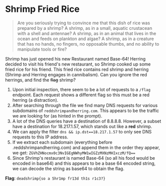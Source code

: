 # Shrimp Fried Rice
> Are you seriously trying to convince me that this dish of rice was prepared by a shrimp? A shrimp, as in a small, aquatic crustacean with a shell and antennae? A shrimp, as in an animal that lives in the ocean and feeds on plankton and algae? A shrimp, as in a creature that has no hands, no fingers, no opposable thumbs, and no ability to manipulate tools or fire? 

Shrimp has just opened his new Restaurant named Base-64!
Herring decided to visit his friend's new restaurant, so Shrimp cooked up some fried rice for his friend.
This fried rice contains red shrimp and herring (Shrimp and Herring engages in cannibalism).
Can you ignore the red herrings, and find the ~~flag~~ shrimp?


1. Upon initial inspection, there seem to be a lot of requests to a `/flag` endpoint. Each request shows a different flag so this must be a red herring (a distraction).
2. After searching through the file we find many DNS requests for various subdomains of `reddshrimpandherring.com`. This appears to be the traffic we are looking for (as hinted in the prompt).
3. A lot of the DNS queries have a destination of 8.8.8.8. However, a subset have a destination for 18.217.1.57, which stands out like a **red** shrimp.
4. We can apply the filter `dns && ip.dst==18.217.1.57` to only see DNS requests to this IP address. 
5. If we extract each subdomain (everything before .reddshrimpandherring.com) and append them in the order they appear, we get: `ZGVhZHNocmx0c3NvIGEgNWhyMW1wIGZzMXNzMHIxczM/fQ==`
6. Since Shrimp's restaurant is named Base-64 (so all his food would be encoded in base64) and this appears to be a base 64 encoded string, we can decode the string as base64 to obtain the flag.

**Flag**: `deadshrimp{so a 5hr1mp fr13d th1s r1c3?}`




